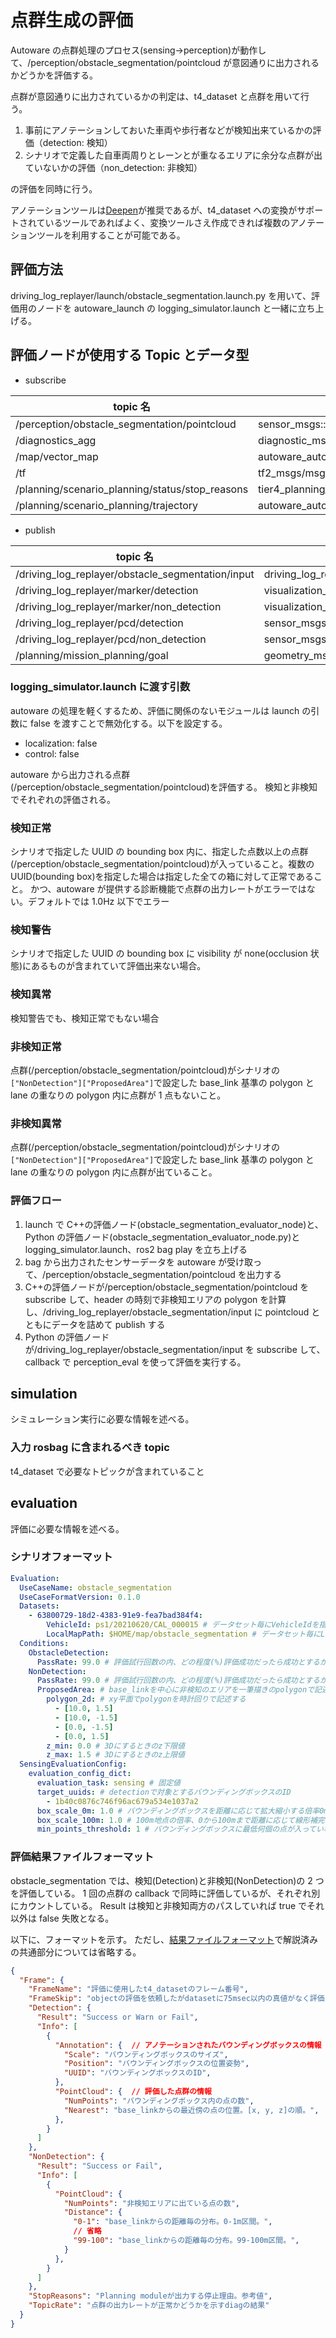 # 点群生成の評価

Autoware の点群処理のプロセス(sensing→perception)が動作して、/perception/obstacle_segmentation/pointcloud が意図通りに出力されるかどうかを評価する。

点群が意図通りに出力されているかの判定は、t4_dataset と点群を用いて行う。

1. 事前にアノテーションしておいた車両や歩行者などが検知出来ているかの評価（detection: 検知）
2. シナリオで定義した自車両周りとレーンとが重なるエリアに余分な点群が出ていないかの評価（non_detection: 非検知）

の評価を同時に行う。

アノテーションツールは[Deepen](https://www.deepen.ai/)が推奨であるが、t4_dataset への変換がサポートされているツールであればよく、変換ツールさえ作成できれば複数のアノテーションツールを利用することが可能である。

## 評価方法

driving_log_replayer/launch/obstacle_segmentation.launch.py を用いて、評価用のノードを autoware_launch の logging_simulator.launch と一緒に立ち上げる。

## 評価ノードが使用する Topic とデータ型

- subscribe

| topic 名                                        | データ型                                     |
| ----------------------------------------------- | -------------------------------------------- |
| /perception/obstacle_segmentation/pointcloud    | sensor_msgs::msg::PointCloud2                |
| /diagnostics_agg                                | diagnostic_msgs::msg::DiagnosticArray        |
| /map/vector_map                                 | autoware_auto_mapping_msgs::msg::HADMapBin   |
| /tf                                             | tf2_msgs/msg/TFMessage                       |
| /planning/scenario_planning/status/stop_reasons | tier4_planning_msgs::msg::StopReasonArray    |
| /planning/scenario_planning/trajectory          | autoware_auto_planning_msgs::msg::Trajectory |

- publish

| topic 名                                          | データ型                                                 |
| ------------------------------------------------- | -------------------------------------------------------- |
| /driving_log_replayer/obstacle_segmentation/input | driving_log_replayer_msgs::msg:ObstacleSegmentationInput |
| /driving_log_replayer/marker/detection            | visualization_msgs::msg::MarkerArray                     |
| /driving_log_replayer/marker/non_detection        | visualization_msgs::msg::MarkerArray                     |
| /driving_log_replayer/pcd/detection               | sensor_msgs::msg::PointCloud2                            |
| /driving_log_replayer/pcd/non_detection           | sensor_msgs::msg::PointCloud2                            |
| /planning/mission_planning/goal                   | geometry_msgs::msg::PoseStamped                          |

### logging_simulator.launch に渡す引数

autoware の処理を軽くするため、評価に関係のないモジュールは launch の引数に false を渡すことで無効化する。以下を設定する。

- localization: false
- control: false

autoware から出力される点群(/perception/obstacle_segmentation/pointcloud)を評価する。
検知と非検知でそれぞれの評価される。

### 検知正常

シナリオで指定した UUID の bounding box 内に、指定した点数以上の点群(/perception/obstacle_segmentation/pointcloud)が入っていること。複数の UUID(bounding box)を指定した場合は指定した全ての箱に対して正常であること。
かつ、autoware が提供する診断機能で点群の出力レートがエラーではない。デフォルトでは 1.0Hz 以下でエラー

### 検知警告

シナリオで指定した UUID の bounding box に visibility が none(occlusion 状態)にあるものが含まれていて評価出来ない場合。

### 検知異常

検知警告でも、検知正常でもない場合

### 非検知正常

点群(/perception/obstacle_segmentation/pointcloud)がシナリオの`["NonDetection"]["ProposedArea"]`で設定した base_link 基準の polygon と lane の重なりの polygon 内に点群が 1 点もないこと。

### 非検知異常

点群(/perception/obstacle_segmentation/pointcloud)がシナリオの`["NonDetection"]["ProposedArea"]`で設定した base_link 基準の polygon と lane の重なりの polygon 内に点群が出ていること。

### 評価フロー

1. launch で C++の評価ノード(obstacle_segmentation_evaluator_node)と、Python の評価ノード(obstacle_segmentation_evaluator_node.py)と logging_simulator.launch、ros2 bag play を立ち上げる
2. bag から出力されたセンサーデータを autoware が受け取って、/perception/obstacle_segmentation/pointcloud を出力する
3. C++の評価ノードが/perception/obstacle_segmentation/pointcloud を subscribe して、header の時刻で非検知エリアの polygon を計算し、/driving_log_replayer/obstacle_segmentation/input に pointcloud とともにデータを詰めて publish する
4. Python の評価ノードが/driving_log_replayer/obstacle_segmentation/input を subscribe して、callback で perception_eval を使って評価を実行する。

## simulation

シミュレーション実行に必要な情報を述べる。

### 入力 rosbag に含まれるべき topic

t4_dataset で必要なトピックが含まれていること

## evaluation

評価に必要な情報を述べる。

### シナリオフォーマット

```yaml
Evaluation:
  UseCaseName: obstacle_segmentation
  UseCaseFormatVersion: 0.1.0
  Datasets:
    - 63800729-18d2-4383-91e9-fea7bad384f4:
        VehicleId: ps1/20210620/CAL_000015 # データセット毎にVehicleIdを指定する
        LocalMapPath: $HOME/map/obstacle_segmentation # データセット毎にLocalMapPathを指定する
  Conditions:
    ObstacleDetection:
      PassRate: 99.0 # 評価試行回数の内、どの程度(%)評価成功だったら成功とするか
    NonDetection:
      PassRate: 99.0 # 評価試行回数の内、どの程度(%)評価成功だったら成功とするか
      ProposedArea: # base_linkを中心に非検知のエリアを一筆描きのpolygonで記述する。時計周りに記述する
        polygon_2d: # xy平面でpolygonを時計回りで記述する
          - [10.0, 1.5]
          - [10.0, -1.5]
          - [0.0, -1.5]
          - [0.0, 1.5]
        z_min: 0.0 # 3Dにするときのz下限値
        z_max: 1.5 # 3Dにするときのz上限値
  SensingEvaluationConfig:
    evaluation_config_dict:
      evaluation_task: sensing # 固定値
      target_uuids: # detectionで対象とするバウンディングボックスのID
        - 1b40c0876c746f96ac679a534e1037a2
      box_scale_0m: 1.0 # バウンディングボックスを距離に応じて拡大縮小する倍率0m地点
      box_scale_100m: 1.0 # 100m地点の倍率、0から100mまで距離に応じて線形補完で倍率が決定する
      min_points_threshold: 1 # バウンディングボックスに最低何個の点が入っていればDetectionを成功とするかのしきい値
```

### 評価結果ファイルフォーマット

obstacle_segmentation では、検知(Detection)と非検知(NonDetection)の 2 つを評価している。
1 回の点群の callback で同時に評価しているが、それぞれ別にカウントしている。
Result は検知と非検知両方のパスしていれば true でそれ以外は false 失敗となる。

以下に、フォーマットを示す。
ただし、[結果ファイルフォーマット](https://github.com/tier4/driving_log_replayer/blob/develop/docs/result_format/index.md#%E3%83%95%E3%82%A9%E3%83%BC%E3%83%9E%E3%83%83%E3%83%88)で解説済みの共通部分については省略する。

```json
{
  "Frame": {
    "FrameName": "評価に使用したt4_datasetのフレーム番号",
    "FrameSkip": "objectの評価を依頼したがdatasetに75msec以内の真値がなく評価を飛ばされた回数",
    "Detection": {
      "Result": "Success or Warn or Fail",
      "Info": [
        {
          "Annotation": {  // アノテーションされたバウンディングボックスの情報
            "Scale": "バウンディングボックスのサイズ",
            "Position": "バウンディングボックスの位置姿勢",
            "UUID": "バウンディングボックスのID",
          },
          "PointCloud": {  // 評価した点群の情報
            "NumPoints": "バウンディングボックス内の点の数",
            "Nearest": "base_linkからの最近傍の点の位置。[x, y, z]の順。",
          },
        }
      ]
    },
    "NonDetection": {
      "Result": "Success or Fail",
      "Info": [
        {
          "PointCloud": {
            "NumPoints": "非検知エリアに出ている点の数",
            "Distance": {
              "0-1": "base_linkからの距離毎の分布。0-1m区間。",
              // 省略
              "99-100": "base_linkからの距離毎の分布。99-100m区間。",
            }
          },
        }
      ]
    },
    "StopReasons": "Planning moduleが出力する停止理由。参考値",
    "TopicRate": "点群の出力レートが正常かどうかを示すdiagの結果"
  }
}
```
